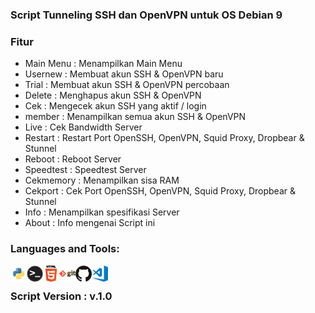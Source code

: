 ### Script Tunneling SSH dan OpenVPN untuk OS Debian 9

### Fitur
- Main Menu : Menampilkan Main Menu
- Usernew   : Membuat akun SSH & OpenVPN baru
- Trial     : Membuat akun SSH & OpenVPN percobaan
- Delete    : Menghapus akun SSH & OpenVPN
- Cek       : Mengecek akun SSH yang aktif / login
- member    : Menampilkan semua akun SSH & OpenVPN
- Live      : Cek Bandwidth Server
- Restart   : Restart Port OpenSSH, OpenVPN, Squid Proxy, Dropbear & Stunnel
- Reboot    : Reboot Server
- Speedtest : Speedtest Server
- Cekmemory : Menampilkan sisa RAM
- Cekport   : Cek Port OpenSSH, OpenVPN, Squid Proxy, Dropbear & Stunnel
- Info      : Menampilkan spesifikasi Server
- About     : Info mengenai Script ini

### Languages and Tools:

<img align="left" alt="Python" width="26px" src="https://raw.githubusercontent.com/github/explore/80688e429a7d4ef2fca1e82350fe8e3517d3494d/topics/python/python.png" />
<img align="left" alt="Terminal" width="26px" src="https://raw.githubusercontent.com/github/explore/80688e429a7d4ef2fca1e82350fe8e3517d3494d/topics/terminal/terminal.png" />
<img align="left" alt="HTML5" width="26px" src="https://raw.githubusercontent.com/github/explore/80688e429a7d4ef2fca1e82350fe8e3517d3494d/topics/html/html.png" />
<img align="left" alt="Git" width="26px" src="https://raw.githubusercontent.com/github/explore/80688e429a7d4ef2fca1e82350fe8e3517d3494d/topics/git/git.png" />
<img align="left" alt="GitHub" width="26px" src="https://raw.githubusercontent.com/github/explore/78df643247d429f6cc873026c0622819ad797942/topics/github/github.png" />
<img align="left" alt="Visual Studio Code" width="26px" src="https://raw.githubusercontent.com/github/explore/80688e429a7d4ef2fca1e82350fe8e3517d3494d/topics/visual-studio-code/visual-studio-code.png" />

<br />

### Script Version : v.1.0

